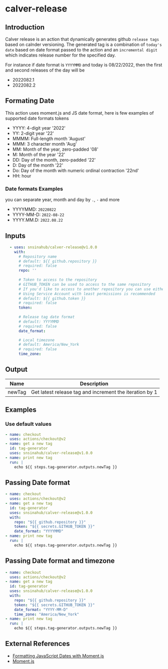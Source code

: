 # calver-release

## Introduction

Calver release is an action that dynamically generates github `release tags` based on calnder versioning. The generated tag is a combination of `today's date` based on date format passed to the action and an `incremental digit` which indicates release number for the specified day.

For instance if date format is `YYYYMMD` and today is 08/22/2022, then the first and second releases of the day will be 
- 2022082.1
- 2022082.2

## Formating Date
This action uses moment.js and JS date format, here is few examples of supported date formats tokens

- YYYY: 4-digit year '2022'
- YY: 2-digit year '22'
- MMMM: Full-length month 'August'
- MMM: 3 character month 'Aug'
- MM: Month of the year, zero-padded '08'
- M: Month of the year '22'
- DD: Day of the month, zero-padded '22'
- D: Day of the month '22'
- Do: Day of the month with numeric ordinal contraction '22nd'
- HH: hour


### Date formats Examples
you can separate year, month and day by `.`, `-` and more 
- YYYYMMD: `20220822`
- YYYY-MM-D: `2022-08-22`
- YYYY.MM.D: `2022.08.22`

## Inputs
```YAML
  - uses: snsinahub/calver-release@v1.0.0
    with: 
      # Repository name 
      # default: ${{ github.repository }}
      # required: false
      repo: ''
    
      # Token to access to the repository
      # GITHUB_TOKEN can be used to access to the same repository
      # If you'd like to access to another repository you can use either PAT(Personal Access Token) Or use a service account
      # Using Service Account with least permissions is recommended 
      # default: ${{ github.token }}
      # required: false
      token:
    
      # Release tag date format 
      # default: YYYYMMD
      # required: false
      date_format:

      # Local timezone 
      # default: America/New_York
      # required: false
      time_zone:   


```

## Output
 | Name | Description |
 | -- | -- |
 | newTag | Get latest release tag and increment the iteration by 1 |


## Examples


### Use default values

```YAML
- name: checkout
  uses: actions/checkout@v2
- name: get a new tag
  id: tag-generator
  uses: snsinahub/calver-release@v1.0.0  
- name: print new tag
  run: |
    echo ${{ steps.tag-generator.outputs.newTag }}
```

## Passing Date format

```YAML
- name: checkout
  uses: actions/checkout@v2
- name: get a new tag
  id: tag-generator
  uses: snsinahub/calver-release@v1.0.0
  with: 
    repo: "${{ github.repository }}"
    token: "${{ secrets.GITHUB_TOKEN }}"
    date_format: "YYYYMMD"
- name: print new tag
  run: |
    echo ${{ steps.tag-generator.outputs.newTag }}
```

## Passing Date format and timezone

```YAML
- name: checkout
  uses: actions/checkout@v2
- name: get a new tag
  id: tag-generator
  uses: snsinahub/calver-release@v1.0.0
  with: 
    repo: "${{ github.repository }}"
    token: "${{ secrets.GITHUB_TOKEN }}"
    date_format: "YYYY-MM-D"
    time_zone: "America/New_York"
- name: print new tag
  run: |
    echo ${{ steps.tag-generator.outputs.newTag }}
```


## External References
- [Formatting JavaScript Dates with Moment.js](https://thecodebarbarian.com/formatting-javascript-dates-with-moment-js.html)
- [Moment.js](https://momentjs.com/)